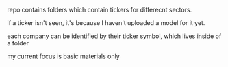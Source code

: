 repo contains folders which contain tickers for differecnt sectors. 

if a ticker isn't seen, it's because I haven't uploaded a model for it yet.  

each company can be identified by their ticker symbol, which lives inside of a folder

my current focus is basic materials only
